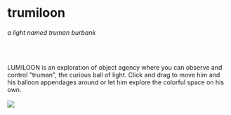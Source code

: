 <div>
<h1>trumiloon</h1> <h6>a light named truman burbank</h6>
</div>
  
&nbsp;

LUMILOON is an exploration of object agency where you can observe and control "truman", the curious ball of light. Click and drag to move him and his balloon appendages around or let him explore the colorful space on his own.
<br>
&nbsp;
&nbsp;
&nbsp;
<br>
<img src=".trumiloon/example_ux/trumiloon.gif"/>
